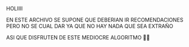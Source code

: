 HOLIIII

EN ESTE ARCHIVO SE SUPONE QUE DEBERIAN IR RECOMENDACIONES PERO NO SE CUAL DAR YA QUE NO HAY NADA QUE SEA EXTRAÑO 

ASI QUE DISFRUTEN DE ESTE MEDIOCRE ALGORITMO 💜💜